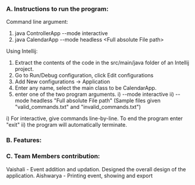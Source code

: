 ### A. Instructions to run the program:

Command line argument:
1) java ControllerApp --mode interactive
2) java CalendarApp --mode headless \<Full absolute File path\>

Using Intellij:
1) Extract the contents of the code in the src/main/java folder of an Intellij project.
2) Go to Run/Debug configuration, click Edit configurations
3) Add New configurations -> Application
4) Enter any name, select the main class to be CalendarApp.
5) enter one of the two program arguments.
       i) --mode interactive
       ii) --mode headless "Full absolute File path" (Sample files given "valid_commands.txt" and "invalid_commands.txt")

i) For interactive, give commands line-by-line. To end the program enter "exit"
ii) the program will automatically terminate.

### B. Features:

### C. Team Members contribution:
Vaishali - Event addition and updation. Designed the overall design of the application.
Aishwarya - Printing event, showing and export 
